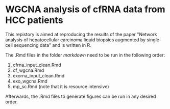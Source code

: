 # WGCNA analysis of cfRNA data from HCC patients

This repistory is aimed at reproducing the results of the paper "Network analysis of hepatocellular carcinoma liquid biopsies augmented by single-cell sequencing data" and is written in R. 

The .Rmd files in the folder *markdown* need to be run in the following order:
1. cfrna_input_clean.Rmd
2. cf_wgcna.Rmd
3. exorna_input_clean.Rmd
4. exo_wgcna.Rmd
5. mp_sc.Rmd (note that it is resource intensive)

Afterwards, the .Rmd files to generate figures can be run in any desired order. 
